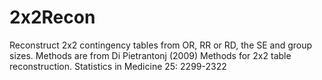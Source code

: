 # 2x2Recon
Reconstruct 2x2 contingency tables from OR, RR or RD, the SE and group sizes. 
Methods are from Di Pietrantonj (2009) Methods for 2x2 table reconstruction. Statistics in Medicine 25: 2299-2322 

